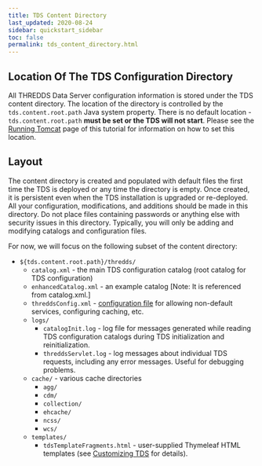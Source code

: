 ```yaml
---
title: TDS Content Directory
last_updated: 2020-08-24
sidebar: quickstart_sidebar
toc: false
permalink: tds_content_directory.html
---
```


## Location Of The TDS Configuration Directory

All THREDDS Data Server configuration information is stored under the TDS content directory.
The location of the directory is controlled by the `tds.content.root.path` Java system property.
There is no default location - `tds.content.root.path` **must be set or the TDS will not start**.
Please see the [Running Tomcat](running_tomcat.html) page of this tutorial for information on how to set this location.


## Layout

The content directory is created and populated with default files the first time the TDS is deployed or any time the directory is empty.
Once created, it is persistent even when the TDS installation is upgraded or re-deployed.
All your configuration, modifications, and additions should be made in this directory.
Do not place files containing passwords or anything else with security issues in this directory.
Typically, you will only be adding and modifying catalogs and configuration files.

For now, we will focus on the following subset of the content directory:

 * `${tds.content.root.path}/thredds/`
   * `catalog.xml` - the main TDS configuration catalog (root catalog for TDS configuration)
   * `enhancedCatalog.xml` - an example catalog [Note: It is referenced from catalog.xml.]
   * `threddsConfig.xml` - [configuration file](tds_config_ref.html) for allowing non-default services, configuring caching, etc.
   * `logs/`
     * `catalogInit.log` - log file for messages generated while reading TDS configuration catalogs during TDS initialization and reinitialization.
     * `threddsServlet.log` - log messages about individual TDS requests, including any error messages. 
             Useful for debugging problems.
   * `cache/` - various cache directories
     * `agg/`
     * `cdm/`
     * `collection/`
     * `ehcache/`
     * `ncss/`
     * `wcs/`
   * `templates/`
     * `tdsTemplateFragments.html` - user-supplied Thymeleaf HTML templates (see [Customizing TDS](customizing_tds_look_and_feel.html#thymeleaf-templates) for details).

